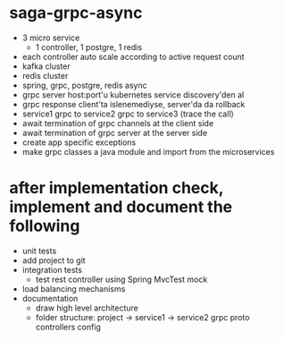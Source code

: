 # saga-grpc-async
- 3 micro service
  - 1 controller, 1 postgre, 1 redis
- each controller auto scale according to active request count
- kafka cluster
- redis cluster
- spring, grpc, postgre, redis async
- grpc server host:port'u kubernetes service discovery'den al
- grpc response client'ta islenemediyse, server'da da rollback
- service1 grpc to service2 grpc to service3 (trace the call)
- await termination of grpc channels at the client side
- await termination of grpc server at the server side
- create app specific exceptions
- make grpc classes a java module and import from the microservices

# after implementation check, implement and document the following
- unit tests
- add project to git
- integration tests
  - test rest controller using Spring MvcTest mock
- load balancing mechanisms
- documentation
  - draw high level architecture
  - folder structure: 
    project -> service1
            -> service2
               grpc
                 proto
               controllers
               config
